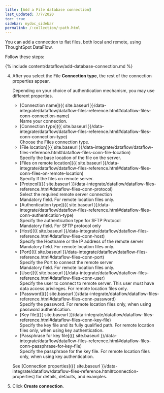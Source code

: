 ```yaml
---
title: [Add a File database connection]
last_updated: 7/7/2020
toc: true
sidebar: mydoc_sidebar
permalink: /:collection/:path.html
---
```

You can add a connection to flat files, both local and remote, using ThoughtSpot DataFlow.

Follow these steps:

{% include content/dataflow/add-database-connection.md %}

4. After you select the File **Connection type**, the rest of the connection properties appear.

   Depending on your choice of authentication mechanism, you may use different properties.

   * [Connection name]({{ site.baseurl }}/data-integrate/dataflow/dataflow-files-reference.html#dataflow-files-conn-connection-name)<br/>Name your connection.
   * [Connection type]({{ site.baseurl }}/data-integrate/dataflow/dataflow-files-reference.html#dataflow-files-conn-connection-type)<br/>Choose the Files connection type.
   * [File location]({{ site.baseurl }}/data-integrate/dataflow/dataflow-files-reference.html#dataflow-files-conn-file-location)<br/>Specify the base location of the file on the server.
   * [Files on remote location]({{ site.baseurl }}/data-integrate/dataflow/dataflow-files-reference.html#dataflow-files-conn-files-on-remote-location)<br/>Specify If the files on remote server.
   * [Protocol]({{ site.baseurl }}/data-integrate/dataflow/dataflow-files-reference.html#dataflow-files-conn-protocol)<br/>Select the required remote server connection<br/>Mandatory field. For remote location files only.
   * [Authentication type]({{ site.baseurl }}/data-integrate/dataflow/dataflow-files-reference.html#dataflow-files-conn-authentication-type)<br/>Specify the authentication type for SFTP Protocol<br/>Mandatory field. For SFTP protocol only
   * [Host]({{ site.baseurl }}/data-integrate/dataflow/dataflow-files-reference.html#dataflow-files-conn-host)<br/>Specify the Hostname or the IP address of the remote server<br/>Mandatory field. For remote location files only.
   * [Port]({{ site.baseurl }}/data-integrate/dataflow/dataflow-files-reference.html#dataflow-files-conn-port)<br/>Specify the Port to connect the remote server<br/>Mandatory field. For remote location files only.
   * [User]({{ site.baseurl }}/data-integrate/dataflow/dataflow-files-reference.html#dataflow-files-conn-user)<br/>Specify the user to connect to remote server. This user must have data access privileges. For remote location files only.
   * [Password]({{ site.baseurl }}/data-integrate/dataflow/dataflow-files-reference.html#dataflow-files-conn-password)<br/>Specify the password. For remote location files only, when using password authentication.
   * [Key file]({{ site.baseurl }}/data-integrate/dataflow/dataflow-files-reference.html#dataflow-files-conn-key-file)<br/>Specify the key file and its fully qualified path. For remote location files only, when using key authentication.
   * [Passphrase for key file]({{ site.baseurl }}/data-integrate/dataflow/dataflow-files-reference.html#dataflow-files-conn-passphrase-for-key-file)<br/>Specify the passphrase for the key file. For remote location files only, when using key authentication.

   See [Connection properties]({{ site.baseurl }}/data-integrate/dataflow/dataflow-files-reference.html#connection-properties) for details, defaults, and examples.

5. Click **Create connection**.   
